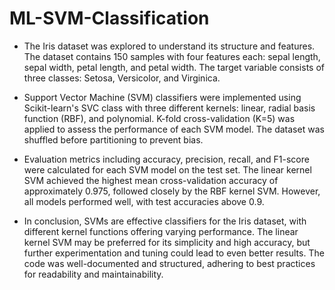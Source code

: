# ML-SVM-Classification
* The Iris dataset was explored to understand its structure and features. The dataset contains 150 samples with four features each: sepal length, sepal width, petal length, and petal width. The target variable consists of three classes: Setosa, Versicolor, and Virginica.

* Support Vector Machine (SVM) classifiers were implemented using Scikit-learn's SVC class with three different kernels: linear, radial basis function (RBF), and polynomial. K-fold cross-validation (K=5) was applied to assess the performance of each SVM model. The dataset was shuffled before partitioning to prevent bias.

* Evaluation metrics including accuracy, precision, recall, and F1-score were calculated for each SVM model on the test set. The linear kernel SVM achieved the highest mean cross-validation accuracy of approximately 0.975, followed closely by the RBF kernel SVM. However, all models performed well, with test accuracies above 0.9.

* In conclusion, SVMs are effective classifiers for the Iris dataset, with different kernel functions offering varying performance. The linear kernel SVM may be preferred for its simplicity and high accuracy, but further experimentation and tuning could lead to even better results. The code was well-documented and structured, adhering to best practices for readability and maintainability.
